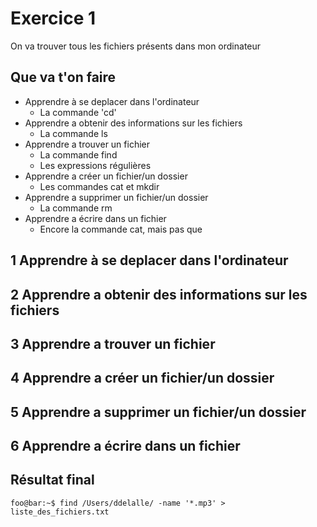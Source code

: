 # Exercice 1
On va trouver tous les fichiers présents dans mon ordinateur

## Que va t'on faire
- Apprendre à se deplacer dans l'ordinateur 
  - La commande 'cd'
- Apprendre a obtenir des informations sur les fichiers
  - La commande ls
- Apprendre a trouver un fichier
  - La commande find
  - Les expressions régulières
- Apprendre a créer un fichier/un dossier
  - Les commandes cat et mkdir 
- Apprendre a supprimer un fichier/un dossier
  - La commande rm
- Apprendre a écrire dans un fichier
  - Encore la commande cat, mais pas que


## 1 Apprendre à se deplacer dans l'ordinateur 
## 2 Apprendre a obtenir des informations sur les fichiers
## 3 Apprendre a trouver un fichier
## 4 Apprendre a créer un fichier/un dossier
## 5 Apprendre a supprimer un fichier/un dossier
## 6 Apprendre a écrire dans un fichier


## Résultat final
```console
foo@bar:~$ find /Users/ddelalle/ -name '*.mp3' > liste_des_fichiers.txt
```
